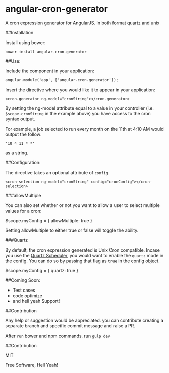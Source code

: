 # angular-cron-generator
A cron expression generator for AngularJS. In both format quartz and unix


##Installation

Install using bower:

`bower install angular-cron-generator`

##Use:

Include the component in your application:

    angular.module('app', ['angular-cron-generator']);

Insert the directive where you would like it to appear in your application:

    <cron-generator ng-model="cronString"></cron-generator>

By setting the ng-model attribute equal to a value in your controller (i.e. `$scope.cronString` in the example above) you have access to the cron syntax output.  

For example, a job selected to run every month on the 11th at 4:10 AM would output the follow:

	'10 4 11 * *'

as a string.

##Configuration:

The directive takes an optional attribute of `config`

    <cron-selection ng-model="cronString" config="cronConfig"></cron-selection>
    

###allowMultiple

You can also set whether or not you want to allow a user to select multiple values for a cron:

  $scope.myConfig = {
    allowMultiple: true
  }

Setting allowMultiple to either true or false will toggle the ability.


###Quartz

By default, the cron expression generated is Unix Cron compatible. Incase you use the [Quartz Scheduler](https://github.com/quartz-scheduler/quartz), you would want to enable the `quartz` mode in the config.
You can do so by passing that flag as `true` in the config object.

  $scope.myConfig = {
    quartz: true
  }

##Coming Soon:

* Test cases
* code optimize
* and hell yeah Support!


##Contribution

Any help or suggestion would be appreciated. you can contribute creating a separate branch and specific commit message and raise a PR.

After `run` bower and npm commands.
run `gulp dev`


##Contribution

MIT

Free Software, Hell Yeah!
